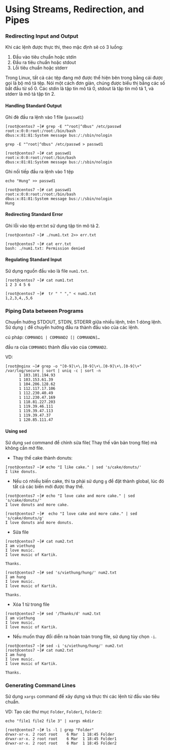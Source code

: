 # Using Streams, Redirection, and Pipes

### Redirecting	Input	and	Output

Khi các lệnh được thực thi, theo mặc định sẽ có 3 luồng: 

1. Đầu vào tiêu chuẩn hoặc stdin
2. Đầu ra tiêu chuẩn hoặc stdout
3. Lỗi tiêu chuẩn hoặc stderr

Trong Linux, tất cả các tệp đang mở được thể hiện bên trong bằng cái được gọi là bộ mô tả tệp. Nói một cách đơn giản, chúng được biểu thị bằng các số bắt đầu từ số 0. Các stdin là tập tin mô tả 0, stdout là tập tin mô tả 1, và stderr là mô tả tập tin 2.

#### Handling Standard Output

Ghi đè đầu ra lệnh vào 1 file (`passwd1`)

```
[root@centos7 ~]# grep -E "^root|^dbus" /etc/passwd
root:x:0:0:root:/root:/bin/bash
dbus:x:81:81:System message bus:/:/sbin/nologin
```

```
grep -E "^root|^dbus" /etc/passwd > passwd1
```

```
[root@centos7 ~]# cat passwd1
root:x:0:0:root:/root:/bin/bash
dbus:x:81:81:System message bus:/:/sbin/nologin
```

Ghi nối tiếp đầu ra lệnh vào 1 tệp 

```
echo "Hung" >> passwd1
```

```
[root@centos7 ~]# cat passwd1
root:x:0:0:root:/root:/bin/bash
dbus:x:81:81:System message bus:/:/sbin/nologin
Hung
```

#### Redirecting Standard Error

Ghi lỗi vào tệp err.txt sử dụng tập tin mô tả 2. 

```
[root@centos7 ~]# ./num1.txt 2>> err.txt
```

```
[root@centos7 ~]# cat err.txt
bash: ./num1.txt: Permission denied
```

#### Regulating Standard Input

Sử dụng nguồn đầu vào là file `num1.txt`. 

```
[root@centos7 ~]# cat num1.txt
1 2 3 4 5 6
```

```
[root@centos7 ~]#  tr " " "," < num1.txt
1,2,3,4,,5,6
```

### Piping Data between Programs

Chuyển hướng STDOUT, STDIN, STDERR giữa nhiều lệnh, trên 1 dòng lệnh. Sử dụng `|` để chuyển hướng đầu ra thành đầu vào của các lệnh. 

cú pháp: `COMMAND1 | COMMAND2 [| COMMANDN]…` 

đầu ra của `COMMAND1` thành đầu vào của `COMMAND2`.

VD: 

```
[root@nginx ~]# grep -o "[0-9]\+\.[0-9]\+\.[0-9]\+\.[0-9]\+" /var/log/secure | sort | uniq -c | sort -n
      1 103.101.194.93
      1 103.153.61.39
      1 104.206.128.62
      1 112.117.17.106
      1 112.230.40.49
      1 112.230.47.169
      1 118.81.227.203
      1 119.39.46.111
      1 119.39.47.113
      1 119.39.47.37
      1 120.85.111.47
```

#### Using sed

Sử dụng `sed` command để chỉnh sửa file( Thay thế văn bản trong file) mà không cần mở file. 

- Thay thế cake thành donuts:

```
[root@centos7 ~]# echo "I like cake." | sed 's/cake/donuts/'
I like donuts.
```

- Nếu có nhiều biến cake, thì ta phải sử dụng `g` để đặt thành global, lúc đó tất cả các biến mới được thay thế. 

```
[root@centos7 ~]# echo "I love cake and more cake." | sed 's/cake/donuts/'
I love donuts and more cake.
```

```
[root@centos7 ~]#  echo "I love cake and more cake." | sed 's/cake/donuts/g'
I love donuts and more donuts.
```

- Sửa file

```
[root@centos7 ~]# cat num2.txt
I am viethung
I love music.
I love music of Kartik.

Thanks.
```

```
[root@centos7 ~]# sed 's/viethung/hung/' num2.txt
I am hung
I love music.
I love music of Kartik.

Thanks.
```

- Xóa 1 từ trong file 

```
[root@centos7 ~]# sed '/Thanks/d' num2.txt
I am viethung
I love music.
I love music of Kartik.
```

- Nếu muốn thay đổi diễn ra hoàn toàn trong file, sử dụng tùy chọn `-i`. 

```
[root@centos7 ~]# sed -i 's/viethung/hung/' num2.txt
[root@centos7 ~]# cat num2.txt
I am hung
I love music.
I love music of Kartik.

Thanks.
```

### Generating Command Lines

Sử dụng `xargs` command để xây dựng và thực thi các lệnh từ đầu vào tiêu chuẩn. 

VD: Tạo các thư mục `Folder`, `Folder1`, `Folder2`: 

```
echo "file1 file2 file 3" | xargs mkdir
```
```
[root@centos7 ~]# ls -l | grep "Folder"
drwxr-xr-x. 2 root root    6 Mar  1 18:45 Folder
drwxr-xr-x. 2 root root    6 Mar  1 18:45 Folder1
drwxr-xr-x. 2 root root    6 Mar  1 18:45 Folder2
```








